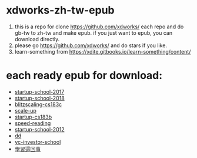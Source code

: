 # xdworks-zh-tw-epub
1. this is a repo for clone https://github.com/xdworks/ each repo and do gb-tw to zh-tw and make epub. if you just want to epub, you can download directly.
2. please go https://github.com/xdworks/ and do stars if you like.
3. learn-something from https://xdite.gitbooks.io/learn-something/content/

# each ready epub for download:
* [startup-school-2017](https://github.com/sahsu/xdworks-zh-tw-epub/raw/master/startup-school-2017.epub)
* [startup-school-2018](https://github.com/sahsu/xdworks-zh-tw-epub/raw/master/startup-school-2018.epub)
* [blitzscaling-cs183c](https://github.com/sahsu/xdworks-zh-tw-epub/raw/master/blitzscaling-cs183c.epub)
* [scale-up](https://github.com/sahsu/xdworks-zh-tw-epub/raw/master/scale-up.epub)
* [startup-cs183b](https://github.com/sahsu/xdworks-zh-tw-epub/raw/master/startup-cs183b.epub)
* [speed-reading](https://github.com/sahsu/xdworks-zh-tw-epub/raw/master/speed-reading.epub)
* [startup-school-2012](https://github.com/sahsu/xdworks-zh-tw-epub/raw/master/startup-school-2012.epub)
* [dd](https://github.com/sahsu/xdworks-zh-tw-epub/raw/master/dd.epub)
* [yc-investor-school](https://github.com/sahsu/xdworks-zh-tw-epub/raw/master/yc-investor-school.epub)
* [學習這回事](https://github.com/sahsu/xdworks-zh-tw-epub/raw/master/learn-something.epub)
